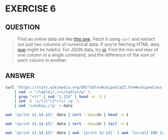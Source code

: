 # EXERCISE 6

## QUESTION

> Find an online data set like [this one](https://stats.wikimedia.org/EN/TablesWikipediaZZ.htm#wikipedians). Fetch it using `curl` and extract out just two columns of numerical data. If you’re fetching HTML data, [pup](https://github.com/EricChiang/pup) might be helpful. For JSON data, try [jq](https://jqlang.github.io/jq/). Find the min and max of one column in a single command, and the difference of the sum of each column in another.

## ANSWER

```bash
curl 'https://stats.wikimedia.org/EN/TablesWikipediaZZ.htm#wikipedians' \
    | sed -n "/table1/,/<\/table>/p" \
    | grep "<tr" | sed "1,12d" | head -n -3 \
    | sed -E 's/(<[^>]*>)+/ /g' \
    | sed 's/&nbsp;//g' > data

awk '{print $1,$4,$5}' data | sort --key=2n | head -n 1

awk '{print $1,$4,$5}' data | sort --key=2n | tail -n 1

awk '{print $1,$4,$5}' data | awk '{print $2-$3}' | awk '{s+=$1} END {print s}'

```
